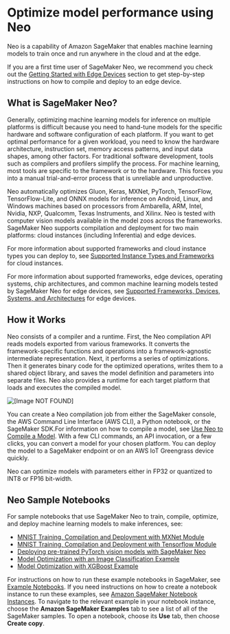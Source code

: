 # Optimize model performance using Neo<a name="neo"></a>

Neo is a capability of Amazon SageMaker that enables machine learning models to train once and run anywhere in the cloud and at the edge\. 

If you are a first time user of SageMaker Neo, we recommend you check out the [Getting Started with Edge Devices](https://docs.aws.amazon.com/sagemaker/latest/dg/neo-getting-started-edge.html) section to get step\-by\-step instructions on how to compile and deploy to an edge device\. 

## What is SageMaker Neo?<a name="neo-what-it-is"></a>

Generally, optimizing machine learning models for inference on multiple platforms is difficult because you need to hand\-tune models for the specific hardware and software configuration of each platform\. If you want to get optimal performance for a given workload, you need to know the hardware architecture, instruction set, memory access patterns, and input data shapes, among other factors\. For traditional software development, tools such as compilers and profilers simplify the process\. For machine learning, most tools are specific to the framework or to the hardware\. This forces you into a manual trial\-and\-error process that is unreliable and unproductive\.

Neo automatically optimizes Gluon, Keras, MXNet, PyTorch, TensorFlow, TensorFlow\-Lite, and ONNX models for inference on Android, Linux, and Windows machines based on processors from Ambarella, ARM, Intel, Nvidia, NXP, Qualcomm, Texas Instruments, and Xilinx\. Neo is tested with computer vision models available in the model zoos across the frameworks\. SageMaker Neo supports compilation and deployment for two main platforms: cloud instances \(including Inferentia\) and edge devices\.

For more information about supported frameworks and cloud instance types you can deploy to, see [Supported Instance Types and Frameworks](neo-supported-cloud.md) for cloud instances\.

For more information about supported frameworks, edge devices, operating systems, chip architectures, and common machine learning models tested by SageMaker Neo for edge devices, see [Supported Frameworks, Devices, Systems, and Architectures](neo-supported-devices-edge.md) for edge devices\.

## How it Works<a name="neo-how-it-works"></a>

Neo consists of a compiler and a runtime\. First, the Neo compilation API reads models exported from various frameworks\. It converts the framework\-specific functions and operations into a framework\-agnostic intermediate representation\. Next, it performs a series of optimizations\. Then it generates binary code for the optimized operations, writes them to a shared object library, and saves the model definition and parameters into separate files\. Neo also provides a runtime for each target platform that loads and executes the compiled model\.

![\[Image NOT FOUND\]](http://docs.aws.amazon.com/sagemaker/latest/dg/images/neo/neo_how_it_works.png)

You can create a Neo compilation job from either the SageMaker console, the AWS Command Line Interface \(AWS CLI\), a Python notebook, or the SageMaker SDK\.For information on how to compile a model, see [Use Neo to Compile a Model](neo-job-compilation.md)\. With a few CLI commands, an API invocation, or a few clicks, you can convert a model for your chosen platform\. You can deploy the model to a SageMaker endpoint or on an AWS IoT Greengrass device quickly\.

Neo can optimize models with parameters either in FP32 or quantized to INT8 or FP16 bit\-width\.

## Neo Sample Notebooks<a name="neo-sample-notebooks"></a>

For sample notebooks that use SageMaker Neo to train, compile, optimize, and deploy machine learning models to make inferences, see: 
+ [MNIST Training, Compilation and Deployment with MXNet Module](https://sagemaker-examples.readthedocs.io/en/latest/sagemaker_neo_compilation_jobs/mxnet_mnist/mxnet_mnist_neo.html)
+ [MNIST Training, Compilation and Deployment with Tensorflow Module](https://sagemaker-examples.readthedocs.io/en/latest/sagemaker_neo_compilation_jobs/tensorflow_distributed_mnist/tensorflow_distributed_mnist_neo.html)
+ [Deploying pre\-trained PyTorch vision models with SageMaker Neo](https://sagemaker-examples.readthedocs.io/en/latest/sagemaker_neo_compilation_jobs/pytorch_torchvision/pytorch_torchvision_neo.html)
+ [Model Optimization with an Image Classification Example](https://sagemaker-examples.readthedocs.io/en/latest/sagemaker_neo_compilation_jobs/imageclassification_caltech/Image-classification-fulltraining-highlevel-neo.html)
+ [Model Optimization with XGBoost Example](https://sagemaker-examples.readthedocs.io/en/latest/sagemaker_neo_compilation_jobs/xgboost_customer_churn/xgboost_customer_churn_neo.html)

For instructions on how to run these example notebooks in SageMaker, see [Example Notebooks](howitworks-nbexamples.md)\. If you need instructions on how to create a notebook instance to run these examples, see [Amazon SageMaker Notebook Instances](nbi.md)\. To navigate to the relevant example in your notebook instance, choose the **Amazon SageMaker Examples** tab to see a list of all of the SageMaker samples\. To open a notebook, choose its **Use** tab, then choose **Create copy**\.